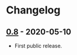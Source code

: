# Changelog

## [0.8] - 2020-05-10

- First public release.

[0.8]: https://github.com/vanso/SMBIOS/releases/tag/v0.8
